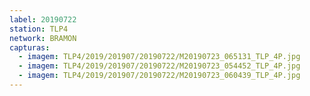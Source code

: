 ```yaml
---
label: 20190722
station: TLP4
network: BRAMON
capturas:
  - imagem: TLP4/2019/201907/20190722/M20190723_065131_TLP_4P.jpg
  - imagem: TLP4/2019/201907/20190722/M20190723_054452_TLP_4P.jpg
  - imagem: TLP4/2019/201907/20190722/M20190723_060439_TLP_4P.jpg
---
```

